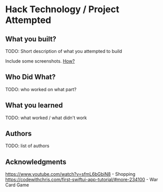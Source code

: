 # Hack Technology / Project Attempted


## What you built? 

TODO: Short description of what you attempted to build

Include some screenshots.
[How?](https://help.github.com/articles/about-readmes/#relative-links-and-image-paths-in-readme-files)

## Who Did What?

TODO: who worked on what part?

## What you learned

TODO: what worked / what didn't work

## Authors

TODO: list of authors

## Acknowledgments

https://www.youtube.com/watch?v=sfmL6bGbiN8 - Shopping
https://codewithchris.com/first-swiftui-app-tutorial/#more-234100 - War Card Game
